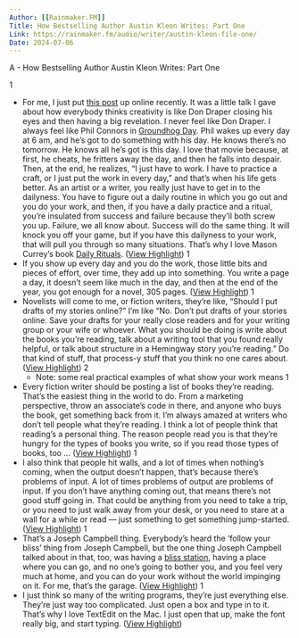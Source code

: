 ```yaml
---
Author: [[Rainmaker.FM]]
Title: How Bestselling Author Austin Kleon Writes: Part One
Link: https://rainmaker.fm/audio/writer/austin-kleon-file-one/
Date: 2024-07-06
---
```

A - How Bestselling Author Austin Kleon Writes: Part One

1
- For me, I just put [this post](https://medium.com/show-your-work/okay-campers-rise-and-shine-and-don-t-forget-your-booties-de719bc80e8d) up online recently. It was a little talk I gave about how everybody thinks creativity is like Don Draper closing his eyes and then having a big revelation. I never feel like Don Draper. I always feel like Phil Connors in [Groundhog Day](https://en.wikipedia.org/wiki/Groundhog_Day_(film)). Phil wakes up every day at 6 am, and he’s got to do something with his day. He knows there’s no tomorrow. He knows all he’s got is this day. I love that movie because, at first, he cheats, he fritters away the day, and then he falls into despair. Then, at the end, he realizes, “I just have to work. I have to practice a craft, or I just put the work in every day,” and that’s when his life gets better.
  As an artist or a writer, you really just have to get in to the dailyness. You have to figure out a daily routine in which you go out and you do your work, and then, if you have a daily practice and a ritual, you’re insulated from success and failure because they’ll both screw you up. Failure, we all know about. Success will do the same thing. It will knock you off your game, but if you have this dailyness to your work, that will pull you through so many situations. That’s why I love Mason Currey’s book [Daily Rituals](http://masoncurrey.com/). ([View Highlight](https://read.readwise.io/read/01h2ygcmamb6yat00f2xgyevmm))
1
- If you show up every day and you do the work, those little bits and pieces of effort, over time, they add up into something.
  You write a page a day, it doesn’t seem like much in the day, and then at the end of the year, you got enough for a novel, 305 pages. ([View Highlight](https://read.readwise.io/read/01h2ygeb2573yjych31ztzh9rd))
1
- Novelists will come to me, or fiction writers, they’re like, “Should I put drafts of my stories online?” I’m like “No. Don’t put drafts of your stories online. Save your drafts for your really close readers and for your writing group or your wife or whoever. What you should be doing is write about the books you’re reading, talk about a writing tool that you found really helpful, or talk about structure in a Hemingway story you’re reading.” Do that kind of stuff, that process-y stuff that you think no one cares about. ([View Highlight](https://read.readwise.io/read/01h2ygg6d1ww915c89xkg836m4))
2
    - Note: some real practical examples of what show your work means
1
- Every fiction writer should be posting a list of books they’re reading. That’s the easiest thing in the world to do. From a marketing perspective, throw an associate’s code in there, and anyone who buys the book, get something back from it. I’m always amazed at writers who don’t tell people what they’re reading. I think a lot of people think that reading’s a personal thing. The reason people read you is that they’re hungry for the types of books you write, so if you read those types of books, too … ([View Highlight](https://read.readwise.io/read/01h2yghy6xxtj6cqj2mdg7xnt2))
1
- I also think that people hit walls, and a lot of times when nothing’s coming, when the output doesn’t happen, that’s because there’s problems of input. A lot of times problems of output are problems of input. If you don’t have anything coming out, that means there’s not good stuff going in. That could be anything from you need to take a trip, or you need to just walk away from your desk, or you need to stare at a wall for a while or read — just something to get something jump-started. ([View Highlight](https://read.readwise.io/read/01h2ygneee4e9a8ja97s68yxpb))
1
- That’s a Joseph Campbell thing. Everybody’s heard the ‘follow your bliss’ thing from Joseph Campbell, but the one thing Joseph Campbell talked about in that, too, was having a [bliss station](https://books.google.com/books?id=jQQdk6YszYIC&pg=PA115&dq=%22bliss+station%22+campbell&hl=en&sa=X&ei=KuFkT7ewL6vMsQKKtcS3Dw&ved=0CDAQ6AEwAA#v=onepage&q=%22bliss%20station%22%20campbell&f=false), having a place where you can go, and no one’s going to bother you, and you feel very much at home, and you can do your work without the world impinging on it. For me, that’s the garage. ([View Highlight](https://read.readwise.io/read/01h2ygpgr9zzctq3c7wksdn604))
1
- I just think so many of the writing programs, they’re just everything else. They’re just way too complicated. Just open a box and type in to it. That’s why I love TextEdit on the Mac. I just open that up, make the font really big, and start typing. ([View Highlight](https://read.readwise.io/read/01h2ygqdtscq6be8f3xghz2fw8))
